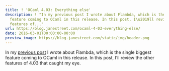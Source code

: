 ```yaml
---
title: ! 'OCaml 4.03: Everything else'
description: ! "In my previous post I wrote about Flambda, which is the singlebiggest
  feature coming to OCaml in this release. In this post, I\u2019ll review theother
  features of..."
url: https://blog.janestreet.com/ocaml-4-03-everything-else/
date: 2016-03-01T00:00:00-00:00
preview_image: https://blog.janestreet.com/static/img/header.png
---
```


<p>In my <a href="/flambda">previous post</a> I wrote about Flambda, which is the single
biggest feature coming to OCaml in this release. In this post, I’ll review the
other features of 4.03 that caught my eye.</p>
